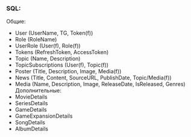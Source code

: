
### SQL:
Общие:
- User (UserName, TG, Token(f))
- Role (RoleName)
- UserRole (User(f), Role(f))
- Tokens (RefreshToken, AccessToken)
- Topic (Name, Description)
- TopicSubscriptions (User(f), Topic(f))
- Poster (Title, Description, Image, Media(f))
- News (Title, Content, SourceURL, PublishDate, Topic/Media(f))
- Media (Name, Description, Image, ReleaseDate, IsReleased, Genres)
Дополнительные:
- MovieDetails
- SeriesDetails
- GameDetails
- GameExpansionDetails
- SongDetails
- AlbumDetails